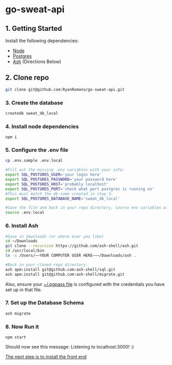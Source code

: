 # go-sweat-api

## 1. Getting Started
Install the following dependencies:
- [Node](https://nodejs.org/en/)
- [Postgres](https://postgresapp.com/)
- [Ash](https://github.com/ash-shell/ash) (Directions Below)

## 2. Clone repo
```sh
git clone git@github.com:RyanRomano/go-sweat-api.git
```

### 3. Create the database
```sh
createdb sweat_db_local
```

### 4. Install node dependencies
```
npm i
```

### 5. Configure the .env file
```sh
cp .env.sample .env.local

#Fill out the missing .env variables with your info:
export SQL_POSTGRES_USER='your login here'
export SQL_POSTGRES_PASSWORD='your password here'
export SQL_POSTGRES_HOST='probably localhost'
export SQL_POSTGRES_PORT='check what port postgres is running on'
#This must match the db name created in step 3:
export SQL_POSTGRES_DATABASE_NAME='sweat_db_local'

#Save the file and back in your repo directory, source env variables with:
source .env.local 
```

### 6. Install Ash
```sh
#Save in downloads (or where ever you like)
cd ~/Downloads
git clone --recursive https://github.com/ash-shell/ash.git
cd /usr/local/bin
ln -s /Users/~~YOUR COMPUTER USER HERE~~~/Downloads/ash .

#Back in your cloned repo directory:
ash apm:install git@github.com:ash-shell/sql.git
ash apm:install git@github.com:ash-shell/migrate.git
```

Also, ensure your [~/.pgpass file](https://www.postgresql.org/docs/9.3/libpq-pgpass.html) is configured with the credentials you have set up in that file.

### 7. Set up the Database Schema
```sh
ash migrate
```

### 8. Now Run it
```
npm start
```
Should now see this message: Listening to localhost:3000! :)

[The next step is to install the front end](https://github.com/RyanRomano/go-sweat-view)
